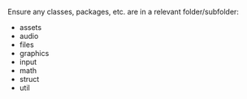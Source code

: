Ensure any classes, packages, etc. are in a relevant folder/subfolder:
* assets
* audio
* files
* graphics
* input
* math
* struct
* util
